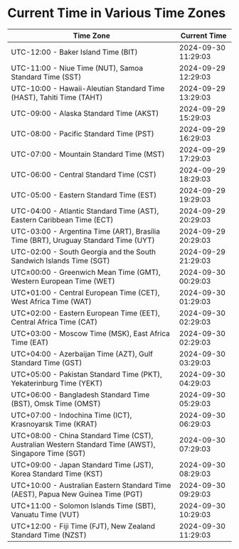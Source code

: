 # Current Time in Various Time Zones

| Time Zone | Current Time |
|-----------|--------------|
| UTC-12:00 - Baker Island Time (BIT) | 2024-09-30 11:29:03 |
| UTC-11:00 - Niue Time (NUT), Samoa Standard Time (SST) | 2024-09-29 12:29:03 |
| UTC-10:00 - Hawaii-Aleutian Standard Time (HAST), Tahiti Time (TAHT) | 2024-09-29 13:29:03 |
| UTC-09:00 - Alaska Standard Time (AKST) | 2024-09-29 15:29:03 |
| UTC-08:00 - Pacific Standard Time (PST) | 2024-09-29 16:29:03 |
| UTC-07:00 - Mountain Standard Time (MST) | 2024-09-29 17:29:03 |
| UTC-06:00 - Central Standard Time (CST) | 2024-09-29 18:29:03 |
| UTC-05:00 - Eastern Standard Time (EST) | 2024-09-29 19:29:03 |
| UTC-04:00 - Atlantic Standard Time (AST), Eastern Caribbean Time (ECT) | 2024-09-29 20:29:03 |
| UTC-03:00 - Argentina Time (ART), Brasília Time (BRT), Uruguay Standard Time (UYT) | 2024-09-29 20:29:03 |
| UTC-02:00 - South Georgia and the South Sandwich Islands Time (SGT) | 2024-09-29 21:29:03 |
| UTC±00:00 - Greenwich Mean Time (GMT), Western European Time (WET) | 2024-09-30 00:29:03 |
| UTC+01:00 - Central European Time (CET), West Africa Time (WAT) | 2024-09-30 01:29:03 |
| UTC+02:00 - Eastern European Time (EET), Central Africa Time (CAT) | 2024-09-30 02:29:03 |
| UTC+03:00 - Moscow Time (MSK), East Africa Time (EAT) | 2024-09-30 02:29:03 |
| UTC+04:00 - Azerbaijan Time (AZT), Gulf Standard Time (GST) | 2024-09-30 03:29:03 |
| UTC+05:00 - Pakistan Standard Time (PKT), Yekaterinburg Time (YEKT) | 2024-09-30 04:29:03 |
| UTC+06:00 - Bangladesh Standard Time (BST), Omsk Time (OMST) | 2024-09-30 05:29:03 |
| UTC+07:00 - Indochina Time (ICT), Krasnoyarsk Time (KRAT) | 2024-09-30 06:29:03 |
| UTC+08:00 - China Standard Time (CST), Australian Western Standard Time (AWST), Singapore Time (SGT) | 2024-09-30 07:29:03 |
| UTC+09:00 - Japan Standard Time (JST), Korea Standard Time (KST) | 2024-09-30 08:29:03 |
| UTC+10:00 - Australian Eastern Standard Time (AEST), Papua New Guinea Time (PGT) | 2024-09-30 09:29:03 |
| UTC+11:00 - Solomon Islands Time (SBT), Vanuatu Time (VUT) | 2024-09-30 10:29:03 |
| UTC+12:00 - Fiji Time (FJT), New Zealand Standard Time (NZST) | 2024-09-30 11:29:03 |
